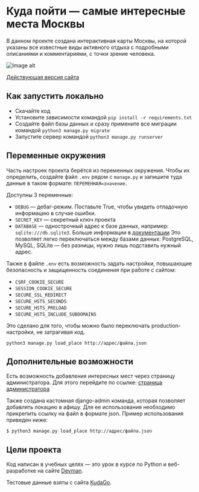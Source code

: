 # Куда пойти — самые интересные места Москвы

В данном проекте создана интерактивная карты Москвы, на которой указаны все известные 
виды активного отдыха с подробными описаниями и комментариями, с точки зрение человека. 

![Image alt](https://github.com/Fiskless/where-to-go/.gitbook/assets/home_page.png)

[Действующая версия сайта](https://fiskless.pythonanywhere.com/)


## Как запустить локально

- Скачайте код
- Установите зависимости командой `pip install -r requirements.txt`
- Создайте файл базы данных и сразу примените все миграции командой `python3 manage.py migrate`
- Запустите сервер командой `python3 manage.py runserver`


## Переменные окружения

Часть настроек проекта берётся из переменных окружения. Чтобы их определить, создайте файл `.env` рядом с `manage.py` и запишите туда данные в таком формате: `ПЕРЕМЕННАЯ=значение`.

Доступны 3 переменные:
- `DEBUG` — дебаг-режим. Поставьте True, чтобы увидеть отладочную информацию в случае ошибки.
- `SECRET_KEY` — секретный ключ проекта
- `DATABASE` — однострочный адрес к базе данных, например: `sqlite:///db.sqlite3`. Больше информации в [документации](https://github.com/jacobian/dj-database-url)
Это позволяет легко переключаться между базами данных: PostgreSQL, MySQL, SQLite — без разницы, нужно лишь подставить нужный адрес.


Также в файле `.env` есть возможность задать настройки, повышающие безопасность и защищенность соединения при работе с сайтом:
- `CSRF_COOKIE_SECURE` 
- `SESSION_COOKIE_SECURE` 
- `SECURE_SSL_REDIRECT` 
- `SECURE_HSTS_SECONDS` 
- `SECURE_HSTS_PRELOAD` 
- `SECURE_HSTS_INCLUDE_SUBDOMAINS` 

Это сделано для того, чтобы можно было переключать production-настройки, не затрагивая код. 

`python3 manage.py load_place http://адрес/файла.json`

## Дополнительные возможности

Есть возможность добавления интересных мест через страницу администратора. Для этого перейдите по ссылке: 
[страница администратора](https://fiskless.pythonanywhere.com/admin/)

Также создана кастомная django-admin команда, которая позволяет добавлять локацию  в афишу. Для ее использования необходимо прикрепить ссылку на файл в формате json. Пример использования приведен ниже:

`$ python3 manage.py load_place http://адрес/файла.json`

## Цели проекта

Код написан в учебных целях — это урок в курсе по Python и веб-разработке на сайте [Devman](https://dvmn.org).

Тестовые данные взяты с сайта [KudaGo](https://kudago.com).

